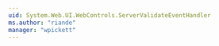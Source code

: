 ```yaml
---
uid: System.Web.UI.WebControls.ServerValidateEventHandler
ms.author: "riande"
manager: "wpickett"
---
```


